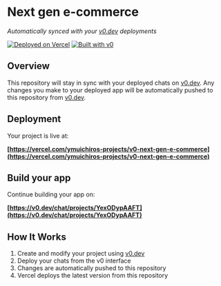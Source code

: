 # Next gen e-commerce

*Automatically synced with your [v0.dev](https://v0.dev) deployments*

[![Deployed on Vercel](https://img.shields.io/badge/Deployed%20on-Vercel-black?style=for-the-badge&logo=vercel)](https://vercel.com/ymuichiros-projects/v0-next-gen-e-commerce)
[![Built with v0](https://img.shields.io/badge/Built%20with-v0.dev-black?style=for-the-badge)](https://v0.dev/chat/projects/YexODypAAFT)

## Overview

This repository will stay in sync with your deployed chats on [v0.dev](https://v0.dev).
Any changes you make to your deployed app will be automatically pushed to this repository from [v0.dev](https://v0.dev).

## Deployment

Your project is live at:

**[https://vercel.com/ymuichiros-projects/v0-next-gen-e-commerce](https://vercel.com/ymuichiros-projects/v0-next-gen-e-commerce)**

## Build your app

Continue building your app on:

**[https://v0.dev/chat/projects/YexODypAAFT](https://v0.dev/chat/projects/YexODypAAFT)**

## How It Works

1. Create and modify your project using [v0.dev](https://v0.dev)
2. Deploy your chats from the v0 interface
3. Changes are automatically pushed to this repository
4. Vercel deploys the latest version from this repository